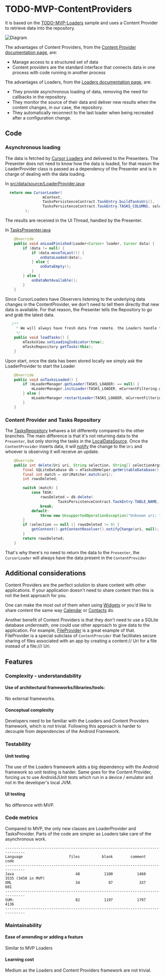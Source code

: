 # TODO-MVP-ContentProviders

It is based on the [TODO-MVP-Loaders](https://github.com/googlesamples/android-architecture/tree/todo-mvp-loaders) sample and uses a Content Provider to retrieve data into the repository.

<img src="https://github.com/googlesamples/android-architecture/wiki/images/mvp-contentproviders.png" alt="Diagram"/>

The advantages of Content Providers, from the [Content Provider documentation page](http://developer.android.com/guide/topics/providers/content-providers.html), are:

  * Manage access to a structured set of data
  * Content providers are the standard interface that connects data in one process with code running in another process

The advantages of Loaders, from the [Loaders documentation page](http://developer.android.com/guide/components/loaders.html), are:

  * They provide asynchronous loading of data, removing the need for callbacks in the repository.
  * They monitor the source of their data and deliver new results when the content changes, in our case, the repository.
  * They automatically reconnect to the last loader when being recreated after a configuration change.

## Code

### Asynchronous loading

The data is fetched by [Cursor Loaders](http://developer.android.com/reference/android/support/v4/content/CursorLoader.html) and delivered to the Presenters.
The Presenter does not need to know how the data is loaded, for that reason the LoaderProvider class is passed as a dependency of the Presenter and is in charge
of dealing with the data loading.


In [src/data/source/LoaderProvider.java](https://github.com/googlesamples/android-architecture/blob/todo-mvp-contentproviders/todoapp/app/src/main/java/com/example/android/architecture/blueprints/todoapp/data/source/LoaderProvider.java):


```java
  return new CursorLoader(
                 mContext,
                 TasksPersistenceContract.TaskEntry.buildTasksUri(),
                 TasksPersistenceContract.TaskEntry.TASKS_COLUMNS, selection, selectionArgs, null
         );
```
The results are received in the UI Thread, handled by the Presenter.

In [TasksPresenter.java](https://github.com/googlesamples/android-architecture/blob/todo-mvp-contentproviders/todoapp/app/src/main/java/com/example/android/architecture/blueprints/todoapp/tasks/TasksPresenter.java)


```java
    @Override
    public void onLoadFinished(Loader<Cursor> loader, Cursor data) {
        if (data != null) {
            if (data.moveToLast()) {
                onDataLoaded(data);
            } else {
                onDataEmpty();
            }
        } else {
            onDataNotAvailable();
        }
    }
```

Since CursorLoaders have Observers listening to the underlying data changes in the ContentProvider, we don't need to tell them directly that new data is available.
For that reason, the Presenter tells the Repository to go and grab the latest data.

```java
   /**
     * We will always have fresh data from remote, the Loaders handle the local data
     */
    public void loadTasks() {
        mTasksView.setLoadingIndicator(true);
        mTasksRepository.getTasks(this);
    }
```

Upon start, once the data has been stored locally we simply ask the LoaderProvider to start the Loader

 ```java
     @Override
     public void onTasksLoaded() {
         if (mLoaderManager.getLoader(TASKS_LOADER) == null) {
             mLoaderManager.initLoader(TASKS_LOADER, mCurrentFiltering.getFilterExtras(), this);
         } else {
             mLoaderManager.restartLoader(TASKS_LOADER, mCurrentFiltering.getFilterExtras(), this);
         }
     }
 ```


### Content Provider and Tasks Repository

The [TasksRepository](https://github.com/googlesamples/android-architecture/blob/todo-mvp-contentproviders/todoapp/app/src/main/java/com/example/android/architecture/blueprints/todoapp/data/source/TasksRepository.java#L81) behaves a bit differently compared to the other branches. The main difference is that it's not returning data to the `Presenter`, but only storing the tasks in the [LocalDataSource](https://github.com/googlesamples/android-architecture/blob/todo-mvp-contentproviders/todoapp/app/src/main/java/com/example/android/architecture/blueprints/todoapp/data/source/local/TasksLocalDataSource.java#L61). Once the `ContentProvider` inserts data, it will [notify](https://github.com/googlesamples/android-architecture/blob/todo-mvp-contentproviders/todoapp/app/src/main/java/com/example/android/architecture/blueprints/todoapp/data/source/TasksProvider.java#L128) the change to the `Uri` and whoever is observing it will receive an update.

```java
    @Override
    public int delete(Uri uri, String selection, String[] selectionArgs) {
        final SQLiteDatabase db = mTasksDbHelper.getWritableDatabase();
        final int match = sUriMatcher.match(uri);
        int rowsDeleted;

        switch (match) {
            case TASK:
                rowsDeleted = db.delete(
                        TasksPersistenceContract.TaskEntry.TABLE_NAME, selection, selectionArgs);
                break;
            default:
                throw new UnsupportedOperationException("Unknown uri: " + uri);
        }
        if (selection == null || rowsDeleted != 0) {
            getContext().getContentResolver().notifyChange(uri, null);
        }
        return rowsDeleted;
    }
```

That's why there's no need to return the data to the `Presenter`, the `CursorLoader` will always have the data present in the `ContentProvider`


## Additional considerations

Content Providers are the perfect solution to share content with other applications. If your application doesn't need to share content then this is not
the best approach for you.

One can make the most out of them when using [Widgets](https://developer.android.com/design/patterns/widgets.html) or you'd like to share content the same
way [Calendar](https://developer.android.com/guide/topics/providers/calendar-provider.html) or [Contacts](https://developer.android.com/guide/topics/providers/contacts-provider.html) do.

Another benefit of Content Providers is that they don't need to use a SQLite database underneath, one could use other approach to give data to the application. For
 example, [FileProvider](https://developer.android.com/reference/android/support/v4/content/FileProvider.html) is a great example of that. FileProvider is a special subclass of `ContentProvider` that facilitates secure sharing of files associated with an app by creating a content:// Uri for a file instead of a file:/// Uri.

## Features

### Complexity - understandability

#### Use of architectural frameworks/libraries/tools:

No external frameworks.

#### Conceptual complexity

Developers need to be familiar with the Loaders and Content Providers framework, which is not
trivial. Following this approach is harder to decouple from dependencies of the Android Framework.

### Testability

#### Unit testing

The use of the Loaders framework adds a big dependency with the Android
framework so unit testing is harder. Same goes for the Content Provider, forcing us to use AndroidJUnit
tests which run in a device / emulator and not in the developer's local JVM.

#### UI testing

No difference with MVP.

### Code metrics

Compared to MVP, the only new classes are LoaderProvider and TasksProvider. Parts of
the code are simpler as Loaders take care of the asynchronous work.


```
-------------------------------------------------------------------------------
Language                     files          blank        comment           code
-------------------------------------------------------------------------------
Java                            48           1100           1460           3535 (3450 in MVP)
XML                             34             97            337            601
-------------------------------------------------------------------------------
SUM:                            82           1197           1797           4136
-------------------------------------------------------------------------------

```

### Maintainability

#### Ease of amending or adding a feature

Similar to MVP Loaders

#### Learning cost

Medium as the Loaders and Content Providers framework are not trivial.
